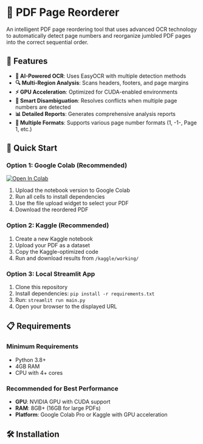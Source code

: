 # 📄 PDF Page Reorderer

An intelligent PDF page reordering tool that uses advanced OCR technology to automatically detect page numbers and reorganize jumbled PDF pages into the correct sequential order.

## 🌟 Features

- **🤖 AI-Powered OCR**: Uses EasyOCR with multiple detection methods
- **🔍 Multi-Region Analysis**: Scans headers, footers, and page margins
- **⚡ GPU Acceleration**: Optimized for CUDA-enabled environments
- **🧠 Smart Disambiguation**: Resolves conflicts when multiple page numbers are detected
- **📊 Detailed Reports**: Generates comprehensive analysis reports
- **🎯 Multiple Formats**: Supports various page number formats (1, -1-, Page 1, etc.)

## 🚀 Quick Start

### Option 1: Google Colab (Recommended)
[![Open In Colab](https://colab.research.google.com/assets/colab-badge.svg)](https://colab.research.google.com/)

1. Upload the notebook version to Google Colab
2. Run all cells to install dependencies
3. Use the file upload widget to select your PDF
4. Download the reordered PDF

### Option 2: Kaggle (Recommended)
1. Create a new Kaggle notebook
2. Upload your PDF as a dataset
3. Copy the Kaggle-optimized code
4. Run and download results from `/kaggle/working/`

### Option 3: Local Streamlit App
1. Clone this repository
2. Install dependencies: `pip install -r requirements.txt`
3. Run: `streamlit run main.py`
4. Open your browser to the displayed URL

## 📋 Requirements

### Minimum Requirements
- Python 3.8+
- 4GB RAM
- CPU with 4+ cores

### Recommended for Best Performance
- **GPU**: NVIDIA GPU with CUDA support
- **RAM**: 8GB+ (16GB for large PDFs)
- **Platform**: Google Colab Pro or Kaggle with GPU acceleration

## 🛠️ Installation

